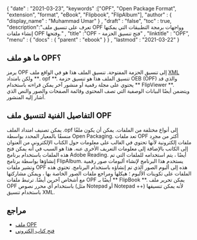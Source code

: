 {
  "date" : "2021-03-23",
  "keywords" :["OPF", "Open Package Format", "extension", "format", "eBook", "Flipbook", "FlipAlbum"],
  "author" : {
    "display_name" : "Muhammad Umar"
} ,
  "draft" : "false",
  "toc" : true,
  "description":"تعرف على تنسيق ملف OPF وواجهات برمجة التطبيقات التي يمكنها إنشاء ملفات OPF وفتحها." ,
  "title" :"OPF - فتح تنسيق الحزمة" ,
  "linktitle" : "OPF",
  "menu" : {
    "docs" : {
      "parent" : "ebook"
}
} ,
  "lastmod" : "2021-03-22"
}

## ما هو ملف OPF؟ ##

يرمز OPF إلى تنسيق الحزمة المفتوحة. تنسيق الملف هذا هو في الواقع ملف [XML](/ar/web/xml/) ولكن بامتداد **. opf **. تنسيق الملف هذا هو تنسيق حزمة OEB (OPF) والذي قد يحتوي على مجلة رقمية أو منشور آخر يمكن قراءته باستخدام ** FlipViewer **. ويتضمن أيضًا البيانات الوصفية التي تصف المحتوى وقائمة الصفحات والصور والنص الذي أشار إليه المنشور.

## التفاصيل الفنية لتنسيق ملف OPF ##

يمكن تصنيف امتداد الملف .opf إلى أنواع مختلفة من الملفات. يمكن أن يكون ملفًا منسقًا بالمعيار المحدد بواسطة Open Packaging. تعد ملفات OPF أكثر من مجرد ملفات إلكترونية لأنها تحتوي في الغالب على معلومات حول الكتاب الإلكتروني من العنوان إلى الكاتب بالإضافة إلى معلومات التعريف الأخرى عنه. هذا هو السبب في أنه يمكن فتح هذه الملفات باستخدام برنامج Adobe Reading. أيضًا ، يتم استخدامه للملفات التي تم إنشاؤها بواسطة برنامج FlipAlbum. يستخدم هذا البرنامج لإنشاء ألبومات صور رقمية وتشير ملفات OPF هذه إلى ألبوم الصور الذي تم إنشاؤه باستخدام البرنامج. تحتوي هذه الملفات على تكوينات الألبوم ؛ هيكلها ومراجع ملفات الصور الخاصة بها ، ويمكن مشاركتها مع أشخاص آخرين أيضًا. ترتبط ملفات OPF أيضًا بـ ** FlipBook **. يمكن تحرير ملف OPF باستخدام أي محرر نصوص (مثل Notepad أو Notepad ++) لأنه يمكن تنسيقها باستخدام تنسيق XML.

## مراجع ##

* [ملف OPF](https://www.lynda.com/InDesign-tutorials/OPF-file/2803422/2247530-4.html)
* [فتح كتاب إلكتروني](https://en.wikipedia.org/wiki/Open_eBook)


